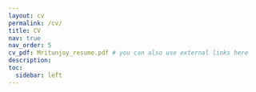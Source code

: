 ```yaml
---
layout: cv
permalink: /cv/
title: CV
nav: true
nav_order: 5
cv_pdf: Mritunjoy_resume.pdf # you can also use external links here
description: 
toc:
  sidebar: left
---
```


